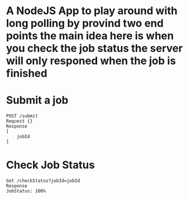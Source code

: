 # A NodeJS App to play around with long polling by provind two end points the main idea here is when you check the job status the server will only responed when the job is finished 
# Submit a job
```
POST /submit
Request {}
Response
[
    jobId
]
```
# Check Job Status
```
Get /checkStatus?jobId=jobId
Response 
JobStatus: 100%
```